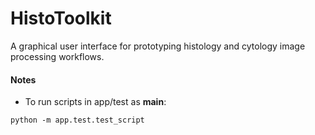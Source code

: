 # HistoToolkit

A graphical user interface for prototyping histology and cytology image processing workflows.

#### Notes
* To run scripts in app/test as __main__:
```
python -m app.test.test_script
```
